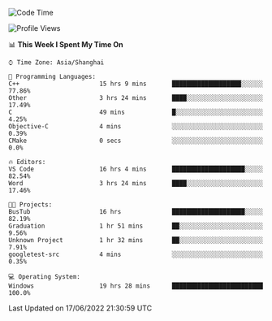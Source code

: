 <!--START_SECTION:waka-->
![Code Time](http://img.shields.io/badge/Code%20Time-134%20hrs%2013%20mins-blue)

![Profile Views](http://img.shields.io/badge/Profile%20Views-0-blue)

📊 **This Week I Spent My Time On** 

```text
⌚︎ Time Zone: Asia/Shanghai

💬 Programming Languages: 
C++                      15 hrs 9 mins       ███████████████████░░░░░░   77.86% 
Other                    3 hrs 24 mins       ████░░░░░░░░░░░░░░░░░░░░░   17.49% 
C                        49 mins             █░░░░░░░░░░░░░░░░░░░░░░░░   4.25% 
Objective-C              4 mins              ░░░░░░░░░░░░░░░░░░░░░░░░░   0.39% 
CMake                    0 secs              ░░░░░░░░░░░░░░░░░░░░░░░░░   0.0%

🔥 Editors: 
VS Code                  16 hrs 4 mins       ████████████████████░░░░░   82.54% 
Word                     3 hrs 24 mins       ████░░░░░░░░░░░░░░░░░░░░░   17.46%

🐱‍💻 Projects: 
BusTub                   16 hrs              ████████████████████░░░░░   82.19% 
Graduation               1 hr 51 mins        ██░░░░░░░░░░░░░░░░░░░░░░░   9.56% 
Unknown Project          1 hr 32 mins        ██░░░░░░░░░░░░░░░░░░░░░░░   7.91% 
googletest-src           4 mins              ░░░░░░░░░░░░░░░░░░░░░░░░░   0.35%

💻 Operating System: 
Windows                  19 hrs 28 mins      █████████████████████████   100.0%

```


 Last Updated on 17/06/2022 21:30:59 UTC
<!--END_SECTION:waka-->